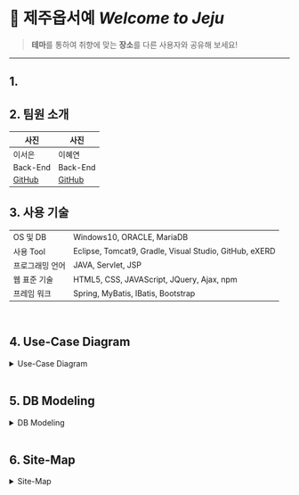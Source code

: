 # 🌊 제주옵서예 *Welcome to Jeju*

> **테마**를 통하여 취향에 맞는 **장소**를 다른 사용자와 공유해 보세요!
<hr>

## 1.

## 2. 팀원 소개

|사진|사진|
|---|---|
|이서은|이혜연|
|Back-End|Back-End|
|[GitHub](https://github.com/leeseoeun)|[GitHub](https://github.com/lee-hyeyeon)|

## 3. 사용 기술

|||
|---|---|
|OS 및 DB|Windows10, ORACLE, MariaDB|
|사용 Tool|Eclipse, Tomcat9, Gradle, Visual Studio, GitHub, eXERD|
|프로그래밍 언어|JAVA, Servlet, JSP|
|웹 표준 기술|HTML5, CSS, JAVAScript, JQuery, Ajax, npm|
|프레임 워크|Spring, MyBatis, IBatis, Bootstrap|
<br>

## 4. Use-Case Diagram
<details>
<summary>Use-Case Diagram</summary>
<img src=https://github.com/lee-hyeyeon/Welcome-to-Jeju/blob/main/app-server/docs/wtj-usecase-diagram/usecase-diagram_1.png?raw=true>
<img src=/app-server/docs/wtj-usecase-diagram/usecase-diagram_2.png>
</details>
<br>

## 5. DB Modeling
<details>
<summary>DB Modeling</summary>
<img src=/app-server/docs/wtj-dbmodel/wtj-db-modeling.PNG>
</details>
<br>

## 6. Site-Map
<details>
<summary>Site-Map</summary>
<img src=/app-server/docs/wtj-sitemap/sitemap.jpg>
</details>

